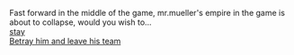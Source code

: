 Fast forward in the middle of the game, mr.mueller's empire in the game is about to collapse, would you wish to...  
[stay](stay/money.md)  
[Betray him and leave his team](betray/virus.md) 